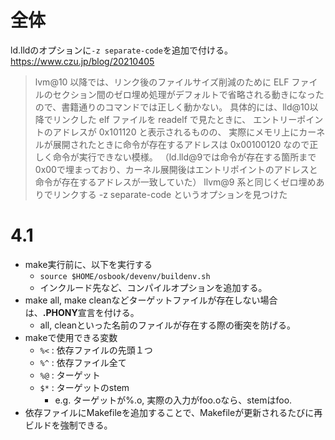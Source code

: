 # 全体
ld.lldのオプションに`-z separate-code`を追加で付ける。
https://www.czu.jp/blog/20210405
> lvm@10 以降では、リンク後のファイルサイズ削減のために ELF ファイルのセクション間のゼロ埋め処理がデフォルトで省略される動きになったので、書籍通りのコマンドでは正しく動かない。
> 具体的には、lld@10以降でリンクした elf ファイルを readelf で見たときに、 エントリーポイントのアドレスが 0x101120 と表示されるものの、 実際にメモリ上にカーネルが展開されたときに命令が存在するアドレスは 0x00100120 なので正しく命令が実行できない模様。 （ld.lld@9では命令が存在する箇所まで0x00で埋まっており、カーネル展開後はエントリポイントのアドレスと命令が存在するアドレスが一致していた）
> llvm@9 系と同じくゼロ埋めありでリンクする -z separate-code というオプションを見つけた

# 4.1
+ make実行前に、以下を実行する
    + `source $HOME/osbook/devenv/buildenv.sh`
    + インクルード先など、コンパイルオプションを追加する。
+ make all, make cleanなどターゲットファイルが存在しない場合は、**.PHONY**宣言を付ける。
    + all, cleanといった名前のファイルが存在する際の衝突を防げる。
+ makeで使用できる変数
    + `%<` : 依存ファイルの先頭１つ
    + `%^` : 依存ファイル全て
    + `%@` : ターゲット
    + `$*` : ターゲットのstem
        + e.g. ターゲットが%.o, 実際の入力がfoo.oなら、stemはfoo.
+ 依存ファイルにMakefileを追加することで、Makefileが更新されるたびに再ビルドを強制できる。

